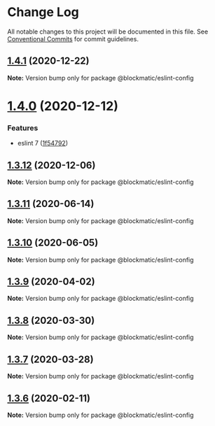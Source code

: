 # Change Log

All notable changes to this project will be documented in this file.
See [Conventional Commits](https://conventionalcommits.org) for commit guidelines.

## [1.4.1](https://github.com/blockmatic/dev-configs/compare/@blockmatic/eslint-config@1.4.0...@blockmatic/eslint-config@1.4.1) (2020-12-22)

**Note:** Version bump only for package @blockmatic/eslint-config





# [1.4.0](https://github.com/blockmatic/dev-configs/compare/@blockmatic/eslint-config@1.3.12...@blockmatic/eslint-config@1.4.0) (2020-12-12)


### Features

* eslint 7 ([1f54792](https://github.com/blockmatic/dev-configs/commit/1f5479292c8a62815e0d39cb770342fa85e1fc71))





## [1.3.12](https://github.com/blockmatic/dev-configs/compare/@blockmatic/eslint-config@1.3.11...@blockmatic/eslint-config@1.3.12) (2020-12-06)

**Note:** Version bump only for package @blockmatic/eslint-config





## [1.3.11](https://github.com/blockmatic/dev-configs/compare/@blockmatic/eslint-config@1.3.10...@blockmatic/eslint-config@1.3.11) (2020-06-14)

**Note:** Version bump only for package @blockmatic/eslint-config





## [1.3.10](https://github.com/blockmatic/dev-configs/compare/@blockmatic/eslint-config@1.3.9...@blockmatic/eslint-config@1.3.10) (2020-06-05)

**Note:** Version bump only for package @blockmatic/eslint-config





## [1.3.9](https://github.com/blockmatic/dev-configs/compare/@blockmatic/eslint-config@1.3.8...@blockmatic/eslint-config@1.3.9) (2020-04-02)

**Note:** Version bump only for package @blockmatic/eslint-config





## [1.3.8](https://github.com/blockmatic/dev-configs/compare/@blockmatic/eslint-config@1.3.7...@blockmatic/eslint-config@1.3.8) (2020-03-30)

**Note:** Version bump only for package @blockmatic/eslint-config





## [1.3.7](https://github.com/blockmatic/dev-configs/compare/@blockmatic/eslint-config@1.3.6...@blockmatic/eslint-config@1.3.7) (2020-03-28)

**Note:** Version bump only for package @blockmatic/eslint-config





## [1.3.6](https://github.com/blockmatic/dev-configs/compare/@blockmatic/eslint-config@1.3.5...@blockmatic/eslint-config@1.3.6) (2020-02-11)

**Note:** Version bump only for package @blockmatic/eslint-config
